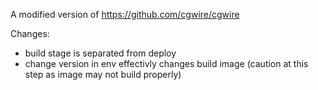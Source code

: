 A modified version of https://github.com/cgwire/cgwire

Changes:
- build stage is separated from deploy
- change version in env effectivly changes build image (caution at this step as image may not build properly)
